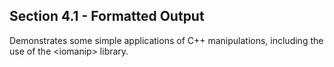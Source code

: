 Section 4.1 - Formatted Output
------------------------------ 

Demonstrates some simple applications of C++ manipulations, including the use of the &lt;iomanip&gt; library.